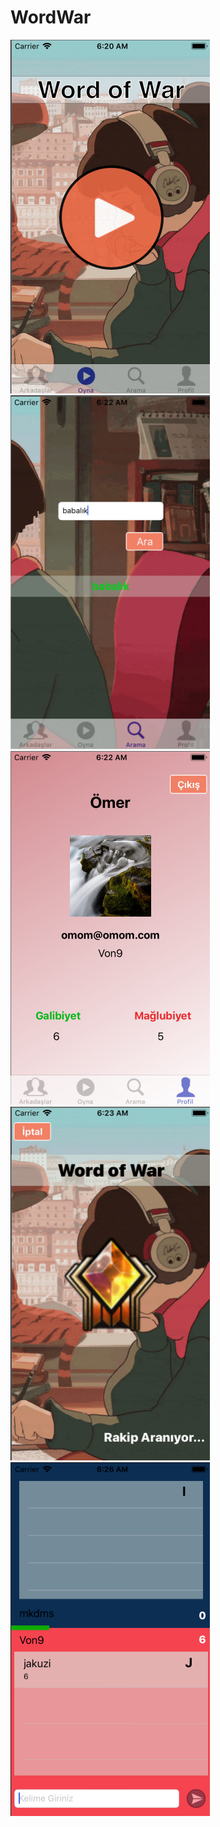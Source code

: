 # WordWar
<img src="images/1.png" width="319" height="566"><img src="images/2.png" width="319" height="566"><img src="images/3.png" width="319" height="566"><img src="images/4.png" width="319" height="566">
<img src="images/5.png" width="319" height="566">

